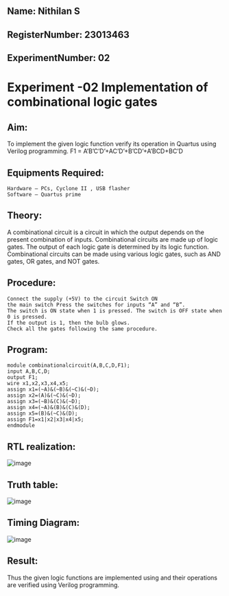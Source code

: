 ## Name: Nithilan S

## RegisterNumber: 23013463

## ExperimentNumber: 02 
# Experiment -02 Implementation of combinational logic gates

## Aim:
To implement the given logic function verify its operation in Quartus using Verilog programming.
F1 = A’B’C’D’+AC’D’+B’CD’+A’BCD+BC’D


## Equipments Required:
```
Hardware – PCs, Cyclone II , USB flasher
Software – Quartus prime
```

## Theory:
A combinational circuit is a circuit in which the output depends on the present combination of inputs. Combinational circuits are made up of logic gates. The output of each logic gate is determined by its logic function. Combinational circuits can be made using various logic gates, such as AND gates, OR gates, and NOT gates.

## Procedure:
```
Connect the supply (+5V) to the circuit Switch ON
the main switch Press the switches for inputs “A” and “B”.
The switch is ON state when 1 is pressed. The switch is OFF state when 0 is pressed.
If the output is 1, then the bulb glows. 
Check all the gates following the same procedure.
```

## Program:
```
module combinationalcircuit(A,B,C,D,F1);
input A,B,C,D;
output F1;
wire x1,x2,x3,x4,x5;
assign x1=(~A)&(~B)&(~C)&(~D);
assign x2=(A)&(~C)&(~D);
assign x3=(~B)&(C)&(~D);
assign x4=(~A)&(B)&(C)&(D);
assign x5=(B)&(~C)&(D);
assign F1=x1|x2|x3|x4|x5;
endmodule 
```

## RTL realization:
![image](https://github.com/nithilans060306/Experiment--02-Implementation-of-combinational-logic-/assets/147473026/a1983d15-c493-4015-bbc3-2b640c420b50)

## Truth table:
![image](https://github.com/nithilans060306/Experiment--02-Implementation-of-combinational-logic-/assets/147473026/f2cfdd4d-ba36-460c-8c4e-edceb14e351c)

## Timing Diagram:
![image](https://github.com/nithilans060306/Experiment--02-Implementation-of-combinational-logic-/assets/147473026/7513f89d-013d-4493-9aa0-9befa49e7056)

## Result:
Thus the given logic functions are implemented using  and their operations are verified using Verilog programming.
